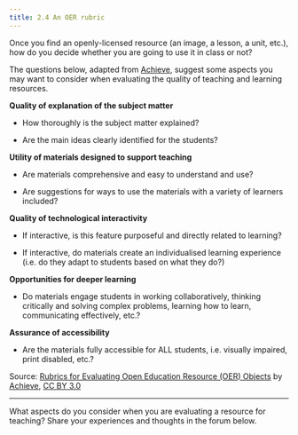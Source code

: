 ```yaml
---
title: 2.4 An OER rubric
---
```


Once you find an openly-licensed resource (an image, a lesson, a unit, etc.), how do you decide whether you are going to use it in class or not? 

The questions below, adapted from [Achieve][1], suggest some aspects you may want to consider when evaluating the quality of teaching and learning resources. 

**Quality of explanation of the subject matter**
 
 - How thoroughly is the subject matter explained?

 - Are the main ideas clearly identified for the students?

**Utility of materials designed to support teaching**
 
 - Are materials comprehensive and easy to understand and use?

 - Are suggestions for ways to use the materials with a variety of
   learners included?

**Quality of technological interactivity**

 - If interactive, is this feature purposeful and directly related to
   learning?

 - If interactive, do materials create an individualised learning
   experience (i.e. do they adapt to students based on what they do?)

**Opportunities for deeper learning**

 - Do materials engage students in working collaboratively, thinking
   critically and solving complex problems, learning how to learn,
   communicating effectively, etc.?

**Assurance of accessibility**

 - Are the materials fully accessible for ALL students, i.e. visually
   impaired, print disabled, etc.?

Source: [Rubrics for Evaluating Open Education Resource (OER) Objects][2] by [Achieve][3], [CC BY 3.0][4]


----------


What aspects do you consider when you are evaluating a resource for teaching? Share your experiences and thoughts in the forum below.


  [1]: http://www.achieve.org/oer-rubrics
  [2]: http://www.achieve.org/files/AchieveOERRubrics.pdf
  [3]: http://www.achieve.org/oer-rubrics
  [4]: http://creativecommons.org/licenses/by/3.0/
